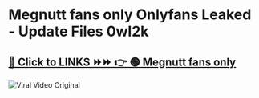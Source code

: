 
 # Megnutt fans only Onlyfans Leaked - Update Files 0wl2k

## <h2><a href="https://clipsfans.com/Megnutt_fans_only&ref=git">🔗 Click to LINKS ⏩⏩ 👉 🟢 Megnutt fans only </a></h2>

<a href="https://clipsfans.com/Megnutt_fans_only&ref=git" rel="nofollow" data-target="animated-image.originalLink"><img src="https://i.ibb.co.com/xMMVF88/686577567.gif" alt="Viral Video Original" style="max-width: 100%; display: inline-block;" data-target="animated-image.originalImage"></a>

